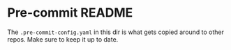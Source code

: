 # Pre-commit README

The `.pre-commit-config.yaml` in this dir is what gets copied around to other
repos. Make sure to keep it up to date.
